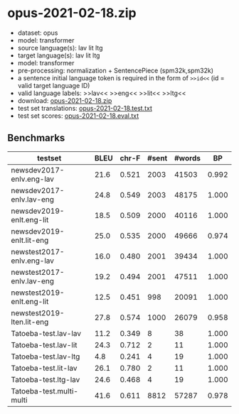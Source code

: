# opus-2021-02-18.zip

* dataset: opus
* model: transformer
* source language(s): lav lit ltg
* target language(s): lav lit ltg
* model: transformer
* pre-processing: normalization + SentencePiece (spm32k,spm32k)
* a sentence initial language token is required in the form of `>>id<<` (id = valid target language ID)
* valid language labels: >>lav<< >>eng<< >>lit<< >>ltg<<
* download: [opus-2021-02-18.zip](https://object.pouta.csc.fi/Tatoeba-MT-models/bat-bat/opus-2021-02-18.zip)
* test set translations: [opus-2021-02-18.test.txt](https://object.pouta.csc.fi/Tatoeba-MT-models/bat-bat/opus-2021-02-18.test.txt)
* test set scores: [opus-2021-02-18.eval.txt](https://object.pouta.csc.fi/Tatoeba-MT-models/bat-bat/opus-2021-02-18.eval.txt)

## Benchmarks

| testset | BLEU  | chr-F | #sent | #words | BP |
|---------|-------|-------|-------|--------|----|
| newsdev2017-enlv.eng-lav 	| 21.6 	| 0.521 	| 2003 	| 41503 	| 0.992 |
| newsdev2017-enlv.lav-eng 	| 24.8 	| 0.549 	| 2003 	| 48175 	| 1.000 |
| newsdev2019-enlt.eng-lit 	| 18.5 	| 0.509 	| 2000 	| 40116 	| 1.000 |
| newsdev2019-enlt.lit-eng 	| 25.0 	| 0.535 	| 2000 	| 49666 	| 0.974 |
| newstest2017-enlv.eng-lav 	| 16.0 	| 0.480 	| 2001 	| 39434 	| 1.000 |
| newstest2017-enlv.lav-eng 	| 19.2 	| 0.494 	| 2001 	| 47511 	| 1.000 |
| newstest2019-enlt.eng-lit 	| 12.5 	| 0.451 	| 998 	| 20091 	| 1.000 |
| newstest2019-lten.lit-eng 	| 27.8 	| 0.574 	| 1000 	| 26079 	| 0.958 |
| Tatoeba-test.lav-lav 	| 11.2 	| 0.349 	| 8 	| 38 	| 1.000 |
| Tatoeba-test.lav-lit 	| 24.3 	| 0.712 	| 2 	| 11 	| 1.000 |
| Tatoeba-test.lav-ltg 	| 4.8 	| 0.241 	| 4 	| 19 	| 1.000 |
| Tatoeba-test.lit-lav 	| 26.1 	| 0.780 	| 2 	| 11 	| 1.000 |
| Tatoeba-test.ltg-lav 	| 24.6 	| 0.468 	| 4 	| 19 	| 1.000 |
| Tatoeba-test.multi-multi 	| 41.6 	| 0.611 	| 8812 	| 57287 	| 0.978 |


